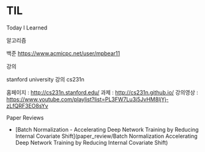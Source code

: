 # TIL
Today I Learned



알고리즘

백준 https://www.acmicpc.net/user/mpbear11



강의

stanford university 강의 cs231n

홈페이지 : http://cs231n.stanford.edu/
과제 : http://cs231n.github.io/
강의영상 : https://www.youtube.com/playlist?list=PL3FW7Lu3i5JvHM8ljYj-zLfQRF3EO8sYv

Paper Reviews

- [Batch Normalization - Accelerating Deep Network Training by Reducing Internal Covariate Shift](paper_review/Batch Normalization Accelerating Deep Network Training by Reducing Internal Covariate Shift)

  


